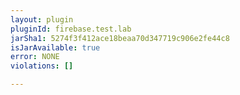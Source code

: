 ```yaml
---
layout: plugin
pluginId: firebase.test.lab
jarSha1: 5274f3f412ace18beaa70d347719c906e2fe44c8
isJarAvailable: true
error: NONE
violations: []

---
```

